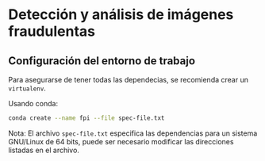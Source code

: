 # Detección y análisis de imágenes fraudulentas

## Configuración del entorno de trabajo

Para asegurarse de tener todas las dependecias, se recomienda crear un ```virtualenv```.

Usando conda:
```sh
conda create --name fpi --file spec-file.txt
```
Nota: El archivo ```spec-file.txt``` especifica las dependencias para un sistema GNU/Linux de 64 bits, puede ser necesario modificar las direcciones listadas en el archivo.
